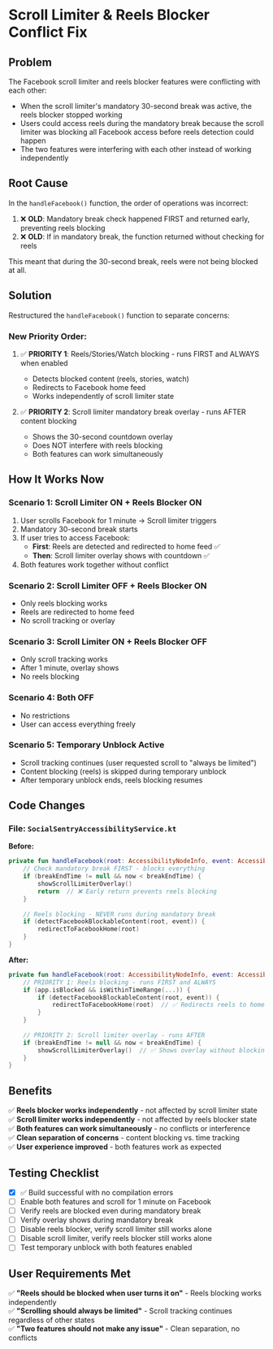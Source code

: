 # Scroll Limiter & Reels Blocker Conflict Fix

## Problem
The Facebook scroll limiter and reels blocker features were conflicting with each other:
- When the scroll limiter's mandatory 30-second break was active, the reels blocker stopped working
- Users could access reels during the mandatory break because the scroll limiter was blocking all Facebook access before reels detection could happen
- The two features were interfering with each other instead of working independently

## Root Cause
In the `handleFacebook()` function, the order of operations was incorrect:
1. ❌ **OLD**: Mandatory break check happened FIRST and returned early, preventing reels blocking
2. ❌ **OLD**: If in mandatory break, the function returned without checking for reels

This meant that during the 30-second break, reels were not being blocked at all.

## Solution
Restructured the `handleFacebook()` function to separate concerns:

### New Priority Order:
1. ✅ **PRIORITY 1**: Reels/Stories/Watch blocking - runs FIRST and ALWAYS when enabled
   - Detects blocked content (reels, stories, watch)
   - Redirects to Facebook home feed
   - Works independently of scroll limiter state

2. ✅ **PRIORITY 2**: Scroll limiter mandatory break overlay - runs AFTER content blocking
   - Shows the 30-second countdown overlay
   - Does NOT interfere with reels blocking
   - Both features can work simultaneously

## How It Works Now

### Scenario 1: Scroll Limiter ON + Reels Blocker ON
1. User scrolls Facebook for 1 minute → Scroll limiter triggers
2. Mandatory 30-second break starts
3. If user tries to access Facebook:
   - **First**: Reels are detected and redirected to home feed ✅
   - **Then**: Scroll limiter overlay shows with countdown ✅
4. Both features work together without conflict

### Scenario 2: Scroll Limiter OFF + Reels Blocker ON
- Only reels blocking works
- Reels are redirected to home feed
- No scroll tracking or overlay

### Scenario 3: Scroll Limiter ON + Reels Blocker OFF
- Only scroll tracking works
- After 1 minute, overlay shows
- No reels blocking

### Scenario 4: Both OFF
- No restrictions
- User can access everything freely

### Scenario 5: Temporary Unblock Active
- Scroll tracking continues (user requested scroll to "always be limited")
- Content blocking (reels) is skipped during temporary unblock
- After temporary unblock ends, reels blocking resumes

## Code Changes

### File: `SocialSentryAccessibilityService.kt`

**Before:**
```kotlin
private fun handleFacebook(root: AccessibilityNodeInfo, event: AccessibilityEvent?, currentMinute: Int) {
    // Check mandatory break FIRST - blocks everything
    if (breakEndTime != null && now < breakEndTime) {
        showScrollLimiterOverlay()
        return  // ❌ Early return prevents reels blocking
    }
    
    // Reels blocking - NEVER runs during mandatory break
    if (detectFacebookBlockableContent(root, event)) {
        redirectToFacebookHome(root)
    }
}
```

**After:**
```kotlin
private fun handleFacebook(root: AccessibilityNodeInfo, event: AccessibilityEvent?, currentMinute: Int) {
    // PRIORITY 1: Reels blocking - runs FIRST and ALWAYS
    if (app.isBlocked && isWithinTimeRange(...)) {
        if (detectFacebookBlockableContent(root, event)) {
            redirectToFacebookHome(root)  // ✅ Redirects reels to home
        }
    }
    
    // PRIORITY 2: Scroll limiter overlay - runs AFTER
    if (breakEndTime != null && now < breakEndTime) {
        showScrollLimiterOverlay()  // ✅ Shows overlay without blocking reels detection
    }
}
```

## Benefits
✅ **Reels blocker works independently** - not affected by scroll limiter state  
✅ **Scroll limiter works independently** - not affected by reels blocker state  
✅ **Both features can work simultaneously** - no conflicts or interference  
✅ **Clean separation of concerns** - content blocking vs. time tracking  
✅ **User experience improved** - both features work as expected  

## Testing Checklist
- [x] ✅ Build successful with no compilation errors
- [ ] Enable both features and scroll for 1 minute on Facebook
- [ ] Verify reels are blocked even during mandatory break
- [ ] Verify overlay shows during mandatory break
- [ ] Disable reels blocker, verify scroll limiter still works alone
- [ ] Disable scroll limiter, verify reels blocker still works alone
- [ ] Test temporary unblock with both features enabled

## User Requirements Met
✅ **"Reels should be blocked when user turns it on"** - Reels blocking works independently  
✅ **"Scrolling should always be limited"** - Scroll tracking continues regardless of other states  
✅ **"Two features should not make any issue"** - Clean separation, no conflicts  

